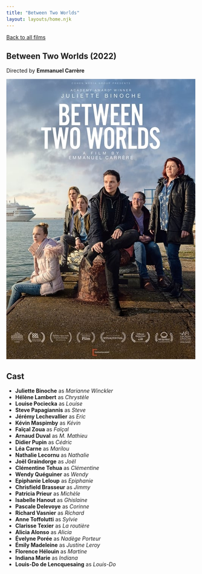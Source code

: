 ```yaml
---
title: "Between Two Worlds"
layout: layouts/home.njk
---
```


<a href="../">Back to all films</a>

<article class="film">
  <h1>Between Two Worlds (2022)</h1>

  <p class="director">
    Directed by <strong>Emmanuel Carrère</strong>
  </p>

  <img src="../films/posters/between-two-worlds.jpg" alt="">

  <h2>
    Cast
  </h2>
  <ul>
    <li><strong>Juliette Binoche</strong> as <em>Marianne Winckler</em></li>
<li><strong>Hélène Lambert</strong> as <em>Chrystèle</em></li>
<li><strong>Louise Pociecka</strong> as <em>Louise</em></li>
<li><strong>Steve Papagiannis</strong> as <em>Steve</em></li>
<li><strong>Jérémy Lechevallier</strong> as <em>Eric</em></li>
<li><strong>Kévin Maspimby</strong> as <em>Kévin</em></li>
<li><strong>Faïçal Zoua</strong> as <em>Faïçal</em></li>
<li><strong>Arnaud Duval</strong> as <em>M. Mathieu</em></li>
<li><strong>Didier Pupin</strong> as <em>Cédric</em></li>
<li><strong>Léa Carne</strong> as <em>Marilou</em></li>
<li><strong>Nathalie Lecornu</strong> as <em>Nathalie</em></li>
<li><strong>Joël Graindorge</strong> as <em>Joël</em></li>
<li><strong>Clémentine Tehua</strong> as <em>Clémentine</em></li>
<li><strong>Wendy Quéguiner</strong> as <em>Wendy</em></li>
<li><strong>Epiphanie Leloup</strong> as <em>Epiphanie</em></li>
<li><strong>Chrisfield Brasseur</strong> as <em>Jimmy</em></li>
<li><strong>Patricia Prieur</strong> as <em>Michèle</em></li>
<li><strong>Isabelle Hanout</strong> as <em>Ghislaine</em></li>
<li><strong>Pascale Delevoye</strong> as <em>Corinne</em></li>
<li><strong>Richard Vasnier</strong> as <em>Richard</em></li>
<li><strong>Anne Toffolutti</strong> as <em>Sylvie</em></li>
<li><strong>Clarisse Texier</strong> as <em>La routière</em></li>
<li><strong>Alicia Alonso</strong> as <em>Alicia</em></li>
<li><strong>Évelyne Porée</strong> as <em>Nadège Porteur</em></li>
<li><strong>Émily Madeleine</strong> as <em>Justine Leroy</em></li>
<li><strong>Florence Hélouin</strong> as <em>Martine</em></li>
<li><strong>Indiana Marie</strong> as <em>Indiana</em></li>
<li><strong>Louis-Do de Lencquesaing</strong> as <em>Louis-Do</em></li>
  </ul>
</article>
